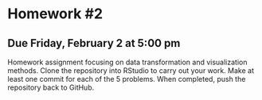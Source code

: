 # Homework #2
## Due Friday, February 2 at 5:00 pm
Homework assignment focusing on data transformation and visualization methods. Clone the repository into RStudio to carry out your work. Make at least one commit for each of the 5 problems. When completed, push the repository back to GitHub.
